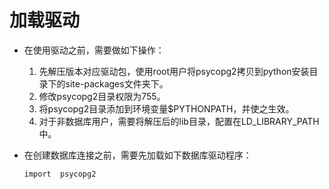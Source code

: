 # 加载驱动

-   在使用驱动之前，需要做如下操作：
    1.  先解压版本对应驱动包，使用root用户将psycopg2拷贝到python安装目录下的site-packages文件夹下。
    2.  修改psycopg2目录权限为755。
    3.  将psycopg2目录添加到环境变量$PYTHONPATH，并使之生效。
    4.  对于非数据库用户，需要将解压后的lib目录，配置在LD\_LIBRARY\_PATH中。

-   在创建数据库连接之前，需要先加载如下数据库驱动程序：

    ```
    import  psycopg2
    ```
